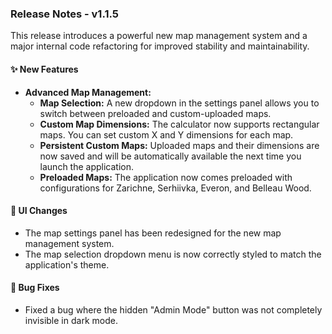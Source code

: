 ### Release Notes - v1.1.5

This release introduces a powerful new map management system and a major internal code refactoring for improved stability and maintainability.

#### ✨ New Features

*   **Advanced Map Management:**
    *   **Map Selection:** A new dropdown in the settings panel allows you to switch between preloaded and custom-uploaded maps.
    *   **Custom Map Dimensions:** The calculator now supports rectangular maps. You can set custom X and Y dimensions for each map.
    *   **Persistent Custom Maps:** Uploaded maps and their dimensions are now saved and will be automatically available the next time you launch the application.
    *   **Preloaded Maps:** The application now comes preloaded with configurations for Zarichne, Serhiivka, Everon, and Belleau Wood.

#### 🎨 UI Changes

*   The map settings panel has been redesigned for the new map management system.
*   The map selection dropdown menu is now correctly styled to match the application's theme.

#### 🐛 Bug Fixes

*   Fixed a bug where the hidden "Admin Mode" button was not completely invisible in dark mode.